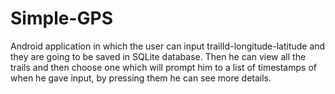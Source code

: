 # Simple-GPS
Android application in which the user can input trailId-longitude-latitude and they are going to be saved in SQLite database.
Then he can view all the trails and then choose one which will prompt him to a list of timestamps of when he gave input, by pressing them he can see more details.
